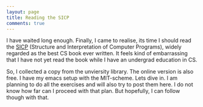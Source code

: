 ```yaml
---
layout: page
title: Reading the SICP
comments: true
---
```


I have waited long enough. Finally, I came to realise, its time I should read the [SICP](http://mitpress.mit.edu/sicp/) (Structure and Interpretation of Computer Programs), widely regarded as the best CS book ever written. It feels kind of embarrassing that I have not yet read the book while I have an undergrad education in CS. 

So, I collected a copy from the unviersity library. The online version is also free. I have my emacs setup with the MIT-scheme. Lets dive in. I am planning to do all the exercises and will also try to post them here. I do not know how far can I proceed with that plan. But hopefully, I can follow though with that.


